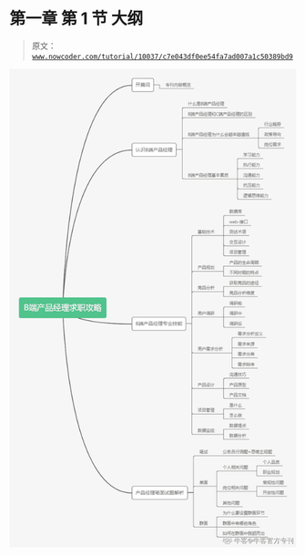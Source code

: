# 第一章 第 1 节 大纲

> 原文：[`www.nowcoder.com/tutorial/10037/c7e043df0ee54fa7ad007a1c50389bd9`](https://www.nowcoder.com/tutorial/10037/c7e043df0ee54fa7ad007a1c50389bd9)

![](img/de031a27f3083f549057f3dfc6b526cf.png)